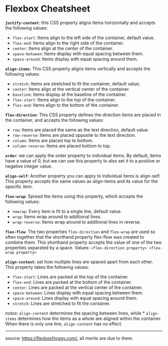 # Flexbox Cheatsheet

**`justify-content`**: this CSS property aligns items horizontally and accepts the following values:
* `flex-start`: Items align to the left side of the container, default value.
* `flex-end`: Items align to the right side of the container.
* `center`: Items align at the center of the container.
* `space-between`: Items display with equal spacing between them.
* `space-around`: Items display with equal spacing around them.

**`align-items`**: This CSS property aligns items vertically and accepts the following values:
* `stretch`: Items are stretched to fit the container, default value;
* `center`: Items align at the vertical center of the container.
* `baseline`: Items display at the baseline of the container.
* `flex-start`: Items align to the top of the container.
* `flex-end`: Items align to the bottom of the container.

**`flex-direction`**: This CSS property defines the direction items are placed in the container, and accepts the following values:
* `row`: Items are placed the same as the text direction, default value.
* `row-reverse`: Items are placed opposite to the text direction.
* `column`: Items are placed top to bottom.
* `column-reverse`: Items are placed bottom to top.
    
**`order`**:  we can apply the order property to individual items. By default, items have a value of 0, but we can use this property to also set it to a positive or negative integer value. 

**`align-self`**: Another property you can apply to individual items is align-self. This property accepts the same values as align-items and its value for the specific item.

**`flex-wrap`**: Spread the items using this property, which accepts the following values:
* `nowrap`: Every item is fit to a single line, default value.
* `wrap`: Items wrap around to additional lines.
* `wrap-reverse`: Items wrap around to additional lines in reverse.
 
**`flex-flow`**: The two properties `flex-direction` and `flex-wrap` are used so often together that the shorthand property flex-flow was created to combine them. This shorthand property accepts the value of one of the two properties separated by a space. Values:
    `<flex-direction property> <flex-wrap property>`

**`align-content`**: set how multiple lines are spaced apart from each other. This property takes the following values:
* `flex-start`: Lines are packed at the top of the container.
* `flex-end`: Lines are packed at the bottom of the container.
* `center`: Lines are packed at the vertical center of the container.
* `space-between`: Lines display with equal spacing between them.
* `space-around`: Lines display with equal spacing around them.
* `stretch`: Lines are stretched to fit the container.

_notes_: `align-content` determines the spacing between lines, while * `align-items` determines how the items as a whole are aligned within the container. When there is only one line, `align-content` has no effect.

--------------------------
source: https://flexboxfroggy.com/, all merits are due to them.